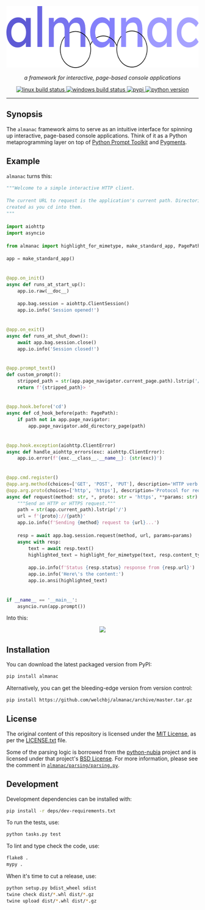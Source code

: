 <p align="center">
  <img width="600" height="162" src="https://github.com/welchbj/almanac/blob/master/static/logo.png?raw=true" alt="almanac logo">
</p>
<p align="center">
  <em>a framework for interactive, page-based console applications</em>
</p>
<p align="center">
  <a href="https://travis-ci.org/welchbj/almanac">
    <img src="https://img.shields.io/travis/welchbj/almanac/devel.svg?style=flat-square&label=linux%20build" alt="linux build status">
  </a>
  <a href="https://ci.appveyor.com/project/welchbj/almanac">
    <img src="https://img.shields.io/appveyor/ci/welchbj/almanac/devel.svg?style=flat-square&label=windows%20build" alt="windows build status">
  </a>
  <a href="https://pypi.org/project/almanac/">
    <img src="https://img.shields.io/pypi/v/almanac.svg?style=flat-square&label=pypi" alt="pypi">
  </a>
  <a href="https://www.python.org/">
    <img src="https://img.shields.io/badge/python-3.8+-b042f4.svg?style=flat-square" alt="python version">
  </a>
</p>

---

## Synopsis

The `almanac` framework aims to serve as an intuitive interface for spinning up interactive, page-based console applications. Think of it as a Python metaprogramming layer on top of [Python Prompt Toolkit](https://github.com/prompt-toolkit/python-prompt-toolkit) and [Pygments](https://pygments.org/).

## Example

`almanac` turns this:

```python
"""Welcome to a simple interactive HTTP client.

The current URL to request is the application's current path. Directories will be
created as you cd into them.
"""

import aiohttp
import asyncio

from almanac import highlight_for_mimetype, make_standard_app, PagePath

app = make_standard_app()


@app.on_init()
async def runs_at_start_up():
    app.io.raw(__doc__)

    app.bag.session = aiohttp.ClientSession()
    app.io.info('Session opened!')


@app.on_exit()
async def runs_at_shut_down():
    await app.bag.session.close()
    app.io.info('Session closed!')


@app.prompt_text()
def custom_prompt():
    stripped_path = str(app.page_navigator.current_page.path).lstrip('/')
    return f'{stripped_path}> '


@app.hook.before('cd')
async def cd_hook_before(path: PagePath):
    if path not in app.page_navigator:
        app.page_navigator.add_directory_page(path)


@app.hook.exception(aiohttp.ClientError)
async def handle_aiohttp_errors(exc: aiohttp.ClientError):
    app.io.error(f'{exc.__class__.__name__}: {str(exc)}')


@app.cmd.register()
@app.arg.method(choices=['GET', 'POST', 'PUT'], description='HTTP verb for request.')
@app.arg.proto(choices=['http', 'https'], description='Protocol for request.')
async def request(method: str, *, proto: str = 'https', **params: str):
    """Send an HTTP or HTTPS request."""
    path = str(app.current_path).lstrip('/')
    url = f'{proto}://{path}'
    app.io.info(f'Sending {method} request to {url}...')

    resp = await app.bag.session.request(method, url, params=params)
    async with resp:
        text = await resp.text()
        highlighted_text = highlight_for_mimetype(text, resp.content_type)

        app.io.info(f'Status {resp.status} response from {resp.url}')
        app.io.info('Here\'s the content:')
        app.io.ansi(highlighted_text)


if __name__ == '__main__':
    asyncio.run(app.prompt())
```

Into this:

<p align="center">
  <a href="https://asciinema.org/a/352061?autoplay=1&speed=1.5">
    <img src="https://asciinema.org/a/352061.png" width="750">
  </a>
</p>

## Installation

You can download the latest packaged version from PyPI:
```sh
pip install almanac
```

Alternatively, you can get the bleeding-edge version from version control:
```sh
pip install https://github.com/welchbj/almanac/archive/master.tar.gz
```

## License

The original content of this repository is licensed under the [MIT License](https://opensource.org/licenses/MIT), as per the [LICENSE.txt](./LICENSE.txt) file.

Some of the parsing logic is borrowed from the [python-nubia](https://github.com/facebookincubator/python-nubia) project and is licensed under that project's [BSD License](https://github.com/facebookincubator/python-nubia/blob/master/LICENSE). For more information, please see the comment in [`almanac/parsing/parsing.py`](almanac/parsing/parsing.py).

## Development

Development dependencies can be installed with:

```sh
pip install -r deps/dev-requirements.txt
```

To run the tests, use:

```sh
python tasks.py test
```

To lint and type check the code, use:

```sh
flake8 .
mypy .
```

When it's time to cut a release, use:

```sh
python setup.py bdist_wheel sdist
twine check dist/*.whl dist/*.gz
twine upload dist/*.whl dist/*.gz
```
